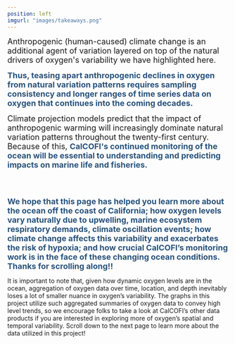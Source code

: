 ```yaml
---
position: left
imgurl: "images/takeaways.png"     
---
```


<font size="+1"> Anthropogenic (human-caused) climate change is an additional agent of variation layered on top of the natural drivers of oxygen's variability we have highlighted here. </font>

<font size="+1"> <span style="color:#28527A"> **Thus, teasing apart anthropogenic declines in oxygen from natural variation patterns requires sampling consistency and longer ranges of time series data on oxygen that continues into the coming decades.** </span> </font>

<font size="+1"> Climate projection models predict that the impact of anthropogenic warming will increasingly dominate natural variation patterns throughout the twenty-first century. Because of this, <span style="color:#28527A"> **CalCOFI's continued monitoring of the ocean will be essential to understanding and predicting impacts on marine life and fisheries.** </span> </font>

<br />
<br /> 

<font size="+1"> <span style="color:#28527A"> **We hope that this page has helped you learn more about the ocean off the coast of California; how oxygen levels vary naturally due to upwelling, marine ecosystem respiratory demands, climate oscillation events; how climate change affects this variability and exacerbates the risk of hypoxia; and how crucial CalCOFI’s monitoring work is in the face of these changing ocean conditions. Thanks for scrolling along!!** </span> </font>

It is important to note that, given how dynamic oxygen levels are in the ocean, aggregation of oxygen data over time, location, and depth inevitably loses a lot of smaller nuance in oxygen’s variability. The graphs in this project utilize such aggregated summaries of oxygen data to convey high level trends, so we encourage folks to take a look at CalCOFI’s other data products if you are interested in exploring more of oxygen’s spatial and temporal variability. Scroll down to the next page to learn more about the data utilized in this project! 